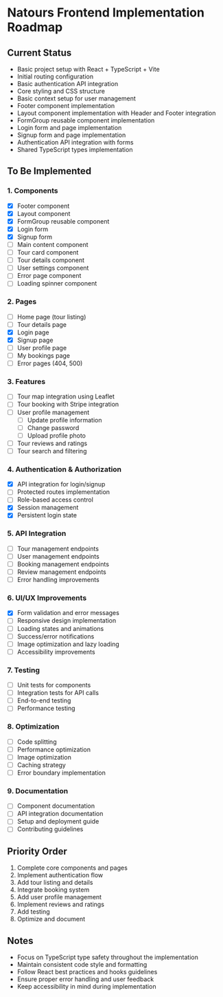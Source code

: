 # Natours Frontend Implementation Roadmap

## Current Status
- Basic project setup with React + TypeScript + Vite
- Initial routing configuration
- Basic authentication API integration
- Core styling and CSS structure
- Basic context setup for user management
- Footer component implementation
- Layout component implementation with Header and Footer integration
- FormGroup reusable component implementation
- Login form and page implementation
- Signup form and page implementation
- Authentication API integration with forms
- Shared TypeScript types implementation

## To Be Implemented

### 1. Components
- [x] Footer component
- [x] Layout component
- [x] FormGroup reusable component
- [x] Login form
- [x] Signup form
- [ ] Main content component
- [ ] Tour card component
- [ ] Tour details component
- [ ] User settings component
- [ ] Error page component
- [ ] Loading spinner component

### 2. Pages
- [ ] Home page (tour listing)
- [ ] Tour details page
- [x] Login page
- [x] Signup page
- [ ] User profile page
- [ ] My bookings page
- [ ] Error pages (404, 500)

### 3. Features
- [ ] Tour map integration using Leaflet
- [ ] Tour booking with Stripe integration
- [ ] User profile management
  - [ ] Update profile information
  - [ ] Change password
  - [ ] Upload profile photo
- [ ] Tour reviews and ratings
- [ ] Tour search and filtering

### 4. Authentication & Authorization
- [x] API integration for login/signup
- [ ] Protected routes implementation
- [ ] Role-based access control
- [x] Session management
- [x] Persistent login state

### 5. API Integration
- [ ] Tour management endpoints
- [ ] User management endpoints
- [ ] Booking management endpoints
- [ ] Review management endpoints
- [ ] Error handling improvements

### 6. UI/UX Improvements
- [x] Form validation and error messages
- [ ] Responsive design implementation
- [ ] Loading states and animations
- [ ] Success/error notifications
- [ ] Image optimization and lazy loading
- [ ] Accessibility improvements

### 7. Testing
- [ ] Unit tests for components
- [ ] Integration tests for API calls
- [ ] End-to-end testing
- [ ] Performance testing

### 8. Optimization
- [ ] Code splitting
- [ ] Performance optimization
- [ ] Image optimization
- [ ] Caching strategy
- [ ] Error boundary implementation

### 9. Documentation
- [ ] Component documentation
- [ ] API integration documentation
- [ ] Setup and deployment guide
- [ ] Contributing guidelines

## Priority Order
1. Complete core components and pages
2. Implement authentication flow
3. Add tour listing and details
4. Integrate booking system
5. Add user profile management
6. Implement reviews and ratings
7. Add testing
8. Optimize and document

## Notes
- Focus on TypeScript type safety throughout the implementation
- Maintain consistent code style and formatting
- Follow React best practices and hooks guidelines
- Ensure proper error handling and user feedback
- Keep accessibility in mind during implementation 